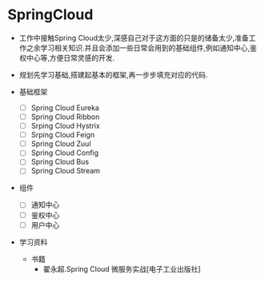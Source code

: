 # SpringCloud

- 工作中接触Spring Cloud太少,深感自己对于这方面的只是的储备太少,准备工作之余学习相关知识.并且会添加一些日常会用到的基础组件,例如通知中心,鉴权中心等,方便日常灵感的开发.
- 规划先学习基础,搭建起基本的框架,再一步步填充对应的代码.
- 基础框架

  - [ ] Spring Cloud Eureka
  - [ ] Spring Cloud Ribbon
  - [ ] Srping Cloud Hystrix
  - [ ] Srping Cloud Feign
  - [ ] Spring Cloud Zuul
  - [ ] Spring Cloud Config
  - [ ] Spring Cloud Bus
  - [ ] Spring Cloud Stream
- 组件
  - [ ] 通知中心
  - [ ] 鉴权中心
  - [ ] 用户中心
- 学习资料
  - 书籍
    - 翟永超.Spring Cloud 微服务实战[电子工业出版社]

